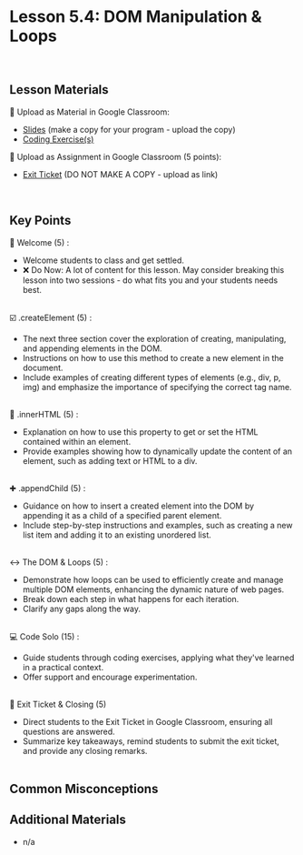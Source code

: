 # Lesson 5.4: DOM Manipulation & Loops

<br>

## Lesson Materials

📖 Upload as Material in Google Classroom:
- [Slides](https://docs.google.com/presentation/d/1VF5vvM8S-XY4RcKDdCXmRGwP3o5Q1wh0Bsin9lnQ-ZI/edit?usp=sharing) (make a copy for your program - upload the copy)
- [Coding Exercise(s)]()

📝 Upload as Assignment in Google Classroom (5 points):
- [Exit Ticket]() (DO NOT MAKE A COPY - upload as link)

<br>


## Key Points

👋 Welcome (5) :
- Welcome students to class and get settled.
- ❌ Do Now: A lot of content for this lesson. May consider breaking this lesson into two sessions - do what fits you and your students needs best.<br><br>

☑️ .createElement (5) :
- The next three section cover the exploration of creating, manipulating, and appending elements in the DOM.
- Instructions on how to use this method to create a new element in the document.
- Include examples of creating different types of elements (e.g., div, p, img) and emphasize the importance of specifying the correct tag name.<br><br>

💬 .innerHTML (5) : 
- Explanation on how to use this property to get or set the HTML contained within an element.
- Provide examples showing how to dynamically update the content of an element, such as adding text or HTML to a div.<br><br>

✚ .appendChild (5) : 
- Guidance on how to insert a created element into the DOM by appending it as a child of a specified parent element. 
- Include step-by-step instructions and examples, such as creating a new list item and adding it to an existing unordered list.<br><br>

↔️ The DOM & Loops (5) : 
- Demonstrate how loops can be used to efficiently create and manage multiple DOM elements, enhancing the dynamic nature of web pages.
- Break down each step in what happens for each iteration.
- Clarify any gaps along the way.<br><br>

💻 Code Solo (15) : 
- Guide students through coding exercises, applying what they've learned in a practical context. 
- Offer support and encourage experimentation.<br><br>

👋 Exit Ticket & Closing (5)
- Direct students to the Exit Ticket in Google Classroom, ensuring all questions are answered.
- Summarize key takeaways, remind students to submit the exit ticket, and provide any closing remarks.<br><br>


## Common Misconceptions



## Additional Materials
- n/a
